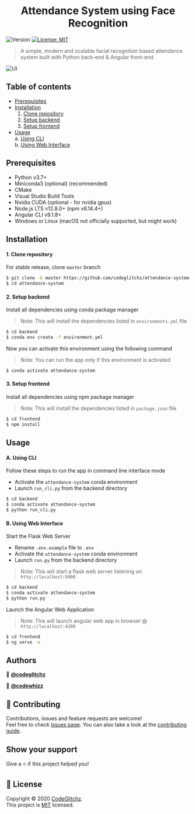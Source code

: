 <h1 align="center">Attendance System using Face Recognition</h1>
<p>
  <img alt="Version" src="https://img.shields.io/badge/version-1.0.0-blue.svg?cacheSeconds=2592000" />
  <a href="https://github.com/codeglitchz/attendance-system/blob/master/LICENSE" target="_blank">
    <img alt="License: MIT" src="https://img.shields.io/github/license/codeglitchz/attendance-system" />
  </a>
</p>

> A simple, modern and scalable facial recognition based attendance system 
> built with Python back-end & Angular front-end

![UI](sample/ui.gif)

## Table of contents
* [Prerequisites](#prerequisites)
* [Installation](#installation)
    1. [Clone repository](#1-clone-repository)
    2. [Setup backend](#2-setup-backend)
    3. [Setup frontend](#3-setup-frontend)
* [Usage](#usage)\
    a. [Using CLI](#a-using-cli)\
    b. [Using Web Interface](#b-using-web-interface)

## Prerequisites

* Python v3.7+
* Miniconda3 (optional) (recommended)
* CMake
* Visual Studio Build Tools
* Nvidia CUDA (optional - for nvidia gpus)
* Node.js LTS v12.8.0+ (npm v6.14.4+)
* Angular CLI v9.1.8+
* Windows or Linux (macOS not officially supported, but might work)

## Installation

#### 1. Clone repository
For stable release, clone `master` branch
```sh
$ git clone -b master https://github.com/codeglitchz/attendance-system.git
$ cd attendance-system
```
#### 2. Setup backend

Install all dependencies using conda package manager
> Note: This will install the dependencies listed in `environments.yml` file
```sh
$ cd backend
$ conda env create -f environment.yml
```
Now you can activate this environment using the following command
> Note: You can run the app only if this environment is activated
```sh
$ conda activate attendance-system
```

#### 3. Setup frontend
Install all dependencies using npm package manager
> Note: This will install the dependencies listed in `package.json` file
```sh
$ cd frontend
$ npm install
```

## Usage

#### A. Using CLI
Follow these steps to run the app in command line interface mode
* Activate the `attendance-system` conda environment
* Launch `run_cli.py` from the backend directory
```sh
$ cd backend
$ conda activate attendance-system
$ python run_cli.py
```

#### B. Using Web Interface
Start the Flask Web Server 
* Rename `.env.example` file to `.env`
* Activate the `attendance-system` conda environment
* Launch `run.py` from the backend directory
> Note: This will start a flask web server listening on `http://localhost:5000`
```sh
$ cd backend
$ conda activate attendance-system
$ python run.py
```
Launch the Angular Web Application
> Note: This will launch angular web app in browser @ `http://localhost:4200`
```sh
$ cd frontend
$ ng serve -o
```

## Authors

👤 [**@codeglitchz**](https://github.com/codeglitchz)

👤 [**@codewhizz**](https://github.com/codewhizz)

## 🤝 Contributing

Contributions, issues and feature requests are welcome!<br />Feel free to check [issues page](https://github.com/codeglitchz/attendance-system/issues). You can also take a look at the [contributing guide](https://github.com/codeglitchz/attendance-system/blob/master/CONTRIBUTING.md).

## Show your support

Give a ⭐️ if this project helped you!

## 📝 License

Copyright © 2020 [CodeGlitchz](https://github.com/codeglitchz). <br />
This project is [MIT](https://github.com/codeglitchz/attendance-system/blob/master/LICENSE) licensed.
